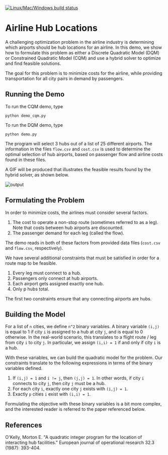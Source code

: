 [![Linux/Mac/Windows build status](
  https://circleci.com/gh/dwave-examples/airline-hubs.svg?style=svg)](
  https://circleci.com/gh/dwave-examples/airline-hubs)

# Airline Hub Locations

A challenging optimization problem in the airline industry is determining which
airports should be hub locations for an airline. In this demo, we show how to
formulate this problem as either a Discrete Quadratic Model (DQM) or Constrained
Quadratic Model (CQM) and use a hybrid solver to optimize and find feasible
solutions.

The goal for this problem is to minimize costs for the airline, while providing
transportation for all city pairs in demand by passengers.

## Running the Demo

To run the CQM demo, type

`python demo_cqm.py`

To run the DQM demo, type

`python demo.py`

The program will select 3 hubs out of a list of 25 different airports. The
information in the files `flow.csv` and `cost.csv` is used to determine the
optimal selection of hub airports, based on passenger flow and airline costs
found in these files.

A GIF will be produced that illustrates the feasible results found by the
hybrid solver, as shown below.

![output](readme_imgs/airline-hubs.gif)

## Formulating the Problem

In order to minimize costs, the airlines must consider several factors.

 1. The cost to operate a non-stop route (sometimes referred to as a leg). Note
that costs between hub airports are discounted.  
 2. The passenger demand for each leg (called the flow).

The demo reads in both of these factors from provided data files (`cost.csv`
and `flow.csv`, respectively).

We have several additional constraints that must be satisfied in order for a
route map to be feasible.

 1. Every leg must connect to a hub.  
 2. Passengers only connect at hub airports.  
 3. Each airport gets assigned exactly one hub.
 4. Only p hubs total.

The first two constraints ensure that any connecting airports are hubs.

## Building the Model

For a list of `n` cities, we define `n^2` binary variables. A binary variable
`(i,j)` is equal to 1 if city `i` is assigned to a hub at city `j`, and is
equal to 0 otherwise. In the real-world scenario, this translates to a flight
route / leg from city `i` to city `j`. In particular, we assign `(i,i) = 1` if
and only if city `i` is a hub.

With these variables, we can build the quadratic model for the problem. Our
constraints translate to the following expressions in terms of the binary
variables defined.

 1. If `(i,j) = 1` and `i != j`, then `(j,j) = 1`. In other words, if city `i`
 connects to city `j`, then city `j` must be a hub.
 2. For each city `i`, exactly one city `j` exists with `(i,j) = 1`.
 3. Exactly `p` cities `i` exist with `(i,i) = 1`.

Formulating the objective with these binary variables is a bit more complex,
and the interested reader is referred to the paper referenced below.

## References

O'Kelly, Morton E. "A quadratic integer program for the location of interacting
hub facilities." European journal of operational research 32.3 (1987): 393-404.
